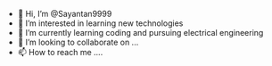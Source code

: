 - 👋 Hi, I’m @Sayantan9999
- 👀 I’m interested in learning new technologies
- 🌱 I’m currently learning coding and pursuing electrical engineering
- 💞️ I’m looking to collaborate on ...
- 📫 How to reach me ....

<!---
Sayantan9999/Sayantan9999 is a ✨ special ✨ repository because its `README.md` (this file) appears on your GitHub profile.
You can click the Preview link to take a look at your changes.
--->
